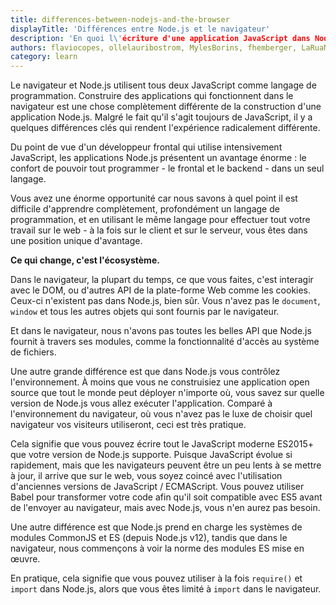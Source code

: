 ```yaml
---
title: differences-between-nodejs-and-the-browser
displayTitle: 'Différences entre Node.js et le navigateur'
description: 'En quoi l\'écriture d'une application JavaScript dans Node.js diffère de la programmation pour le Web à l\'intérieur du navigateur.'
authors: flaviocopes, ollelauribostrom, MylesBorins, fhemberger, LaRuaNa, ahmadawais, karlhorky, AugustinMauroy
category: learn
---
```


Le navigateur et Node.js utilisent tous deux JavaScript comme langage de programmation. Construire des applications qui fonctionnent dans le navigateur est une chose complètement différente de la construction d'une application Node.js. Malgré le fait qu'il s'agit toujours de JavaScript, il y a quelques différences clés qui rendent l'expérience radicalement différente.

Du point de vue d'un développeur frontal qui utilise intensivement JavaScript, les applications Node.js présentent un avantage énorme : le confort de pouvoir tout programmer - le frontal et le backend - dans un seul langage.

Vous avez une énorme opportunité car nous savons à quel point il est difficile d'apprendre complètement, profondément un langage de programmation, et en utilisant le même langage pour effectuer tout votre travail sur le web - à la fois sur le client et sur le serveur, vous êtes dans une position unique d'avantage.

**Ce qui change, c'est l'écosystème.**

Dans le navigateur, la plupart du temps, ce que vous faites, c'est interagir avec le DOM, ou d'autres API de la plate-forme Web comme les cookies. Ceux-ci n'existent pas dans Node.js, bien sûr. Vous n'avez pas le `document`, `window` et tous les autres objets qui sont fournis par le navigateur.

Et dans le navigateur, nous n'avons pas toutes les belles API que Node.js fournit à travers ses modules, comme la fonctionnalité d'accès au système de fichiers.

Une autre grande différence est que dans Node.js vous contrôlez l'environnement. À moins que vous ne construisiez une application open source que tout le monde peut déployer n'importe où, vous savez sur quelle version de Node.js vous allez exécuter l'application. Comparé à l'environnement du navigateur, où vous n'avez pas le luxe de choisir quel navigateur vos visiteurs utiliseront, ceci est très pratique.

Cela signifie que vous pouvez écrire tout le JavaScript moderne ES2015+ que votre version de Node.js supporte. Puisque JavaScript évolue si rapidement, mais que les navigateurs peuvent être un peu lents à se mettre à jour, il arrive que sur le web, vous soyez coincé avec l'utilisation d'anciennes versions de JavaScript / ECMAScript. Vous pouvez utiliser Babel pour transformer votre code afin qu'il soit compatible avec ES5 avant de l'envoyer au navigateur, mais avec Node.js, vous n'en aurez pas besoin.

Une autre différence est que Node.js prend en charge les systèmes de modules CommonJS et ES (depuis Node.js v12), tandis que dans le navigateur, nous commençons à voir la norme des modules ES mise en œuvre.

En pratique, cela signifie que vous pouvez utiliser à la fois `require()` et `import` dans Node.js, alors que vous êtes limité à `import` dans le navigateur.
